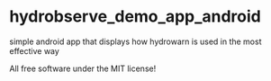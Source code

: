 # hydrobserve_demo_app_android
simple android app that displays how hydrowarn is used in the most effective way

All free software under the MIT license!
